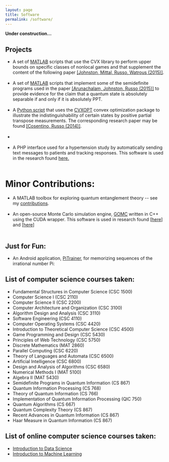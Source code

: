 ```yaml
---
layout: page
title: Software
permalink: /software/
---
```

<b>Under construction...</b>

<h2>Projects</h2>

<ul>
  <li>A set of <a href="https://github.com/vprusso/monogamy-of-entanglement-games">MATLAB</a> scripts that use the CVX library to perform upper
  bounds on specific classes of nonlocal games and that supplement the content of the following paper
  <a href="http://arxiv.org/abs/1510.02083">[Johnston, Mittal, Russo, Watrous (2015)]</a>. <br/><br/> </li>
  
  <li>A set of <a href="https://github.com/vprusso/separable-from-spectrum">MATLAB</a> scripts that implement some of the semidefinite programs
  used in the paper <a href="http://www.rintonpress.com/xxqic15/qic-15-78/0694-0720.pdf">[Arunachalam, Johnston, Russo (2015)]</a> to provide evidence 
  for the claim that a quantum state is absolutely separable if and only if it is absolutely PPT. <br/><br/> </li>
  
  <li>A <a href="https://bitbucket.org/acosenti/ppt-sdp-paper">Python script</a> that uses the <a href="http://cvxopt.org/">CVXOPT</a> convex optimization 
  package to illustrate the indistinguishability of certain states by positive partial transpose measurements. The corresponding research paper may be found 
  <a href="http://dl.acm.org/citation.cfm?id=2685167">[Cosentino, Russo (2014)]</a>. <br/><br/> </li>
  
  <li> <br/><br/> </li>
  
  <li>A PHP interface used for a hypertension study by automatically sending text messages to patients and tracking responses. This software is used in the 
  research found <a href="http://www.researchprotocols.org/2015/1/e1/">here.</a> <br/><br/> </li>

  </ul>

<h1>Minor Contributions:</h1>

<ul>
  <li>A MATLAB toolbox for exploring quantum entanglement theory -- see my <a href="http://www.qetlab.com/Contributors">contributions</a>. <br/><br/> </li>
  <li>An open-source Monte Carlo simulation engine, <a href="http://gomc.eng.wayne.edu/">GOMC</a> written in C++ using the CUDA wrapper. This software is used in research found [<A HREF="http://www.sciencedirect.com/science/article/pii/S0010465513002270#">here</A>] and [<A HREF="http://www.tandfonline.com/doi/abs/10.1080/17445760.2013.833617#.ViTy5n6rRQI">here</A>] <br/><br/> </li> 
</ul>

<h2> Just for Fun:</h2>
<ul>
	<li>An Android application, <a href="https://play.google.com/store/apps/details?id=captainhampton.pi.trainer&hl=en">PiTrainer</a>, for memorizing sequences of the irrational number Pi:</li>
	
</ul>

<h2> List of computer science courses taken: </h2>
<ul>
	<li>Fundamental Structures in Computer Science (CSC 1500)</li>
	<li>Computer Science I (CSC 2110)</li>
	<li>Computer Science II (CSC 2200)</li>
	<li>Computer Architecture and Organization (CSC 3100)</li>
	<li>Algorithm Design and Analysis (CSC 3110)</li>
	<li>Software Engineering (CSC 4110)</li>
	<li>Computer Operating Systems (CSC 4420)</li>
	<li>Introduction to Theoretical Computer Science (CSC 4500)</li>
	<li>Game Programming and Design (CSC 5430)</li>
	<li>Principles of Web Technology (CSC 5750)</li>
	<li>Discrete Mathematics (MAT 2860)</li>
	<li>Parallel Computing (CSC 6220)</li>
	<li>Theory of Languages and Automata (CSC 6500)</li>
	<li>Artificial Intelligence (CSC 6800)</li>		
	<li>Design and Analysis of Algorithms (CSC 6580)</li>
	<li>Numerical Methods I (MAT 5100)</li>
	<li>Algebra II (MAT 5430)</li>
	<li>Semidefinite Programs in Quantum Information (CS 867)</li>
	<li>Quantum Information Processing (CS 768)</li>
	<li>Theory of Quantum Information (CS 766)</li>
	<li>Implementation of Quantum Information Processing (QIC 750)</li>
	<li>Quantum Algorithms (CS 667)</li>
	<li>Quantum Complexity Theory (CS 867)</li>
	<li>Recent Advances in Quantum Information (CS 867)</li>		
	<li>Haar Measure in Quantum Information (CS 867)</li>		
</ul>
	
<h2> List of online computer science courses taken: </h2>

<ul>
	<li> <a href="https://www.udacity.com/course/intro-to-data-science--ud359">Introduction to Data Science</a></li>
	<li> <a href="https://www.udacity.com/course/intro-to-machine-learning--ud120">Introduction to Machine Learning</a></li>
</ul>





